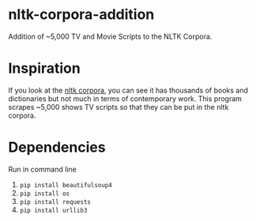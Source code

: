 # nltk-corpora-addition
Addition of ~5,000 TV and Movie Scripts to the NLTK Corpora.

# Inspiration
If you look at the [nltk corpora](https://www.nltk.org/_modules/nltk/corpus.html), you can see it has thousands of books and dictionaries but not much in terms of contemporary work. This program scrapes ~5,000 shows TV scripts so that they can be put in the nltk corpora. 

# Dependencies 
Run in command line
1. `pip install beautifulsoup4`
2. `pip install os`
3. `pip install requests`
4. `pip install urllib3`
